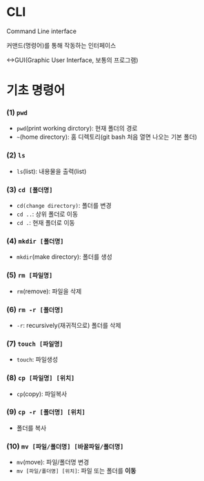 # CLI

Command Line interface

커맨드(명령어)를 통해 작동하는 인터페이스

<->GUI(Graphic User Interface, 보통의 프로그램)



# 기초 명령어

### (1) `pwd`

- `pwd`(print working dirctory): 현재 폴더의 경로
- `~`(home directory): 홈 디렉토리(git bash 처음 열면 나오는 기본 폴더)



### (2) `ls`

- `ls`(list): 내용물을 출력(list)



### (3) `cd [폴더명]`

- `cd(change directory)`: 폴더를 변경
- `cd ..`: 상위 폴더로 이동
- `cd .`: 현재 폴더로 이동



### (4) `mkdir [폴더명]`

- `mkdir`(make directory): 폴더를 생성



### (5) `rm [파일명]`

- `rm`(remove): 파일을 삭제



### (6) `rm -r [폴더명]`

- `-r`: recursively(재귀적으로) 폴더를 삭제



### (7) `touch [파일명]`

- `touch`: 파일생성



### (8) `cp [파일명] [위치]`

- `cp`(copy): 파일복사



### (9) `cp -r [폴더명] [위치]`

- 폴더를 복사



### (10) `mv [파일/폴더명] [바꿀파일/폴더명]`

- `mv`(move): 파일/폴더명 변경
- `mv [파일/폴더명] [위치]`: 파일 또는 폴더를 **이동**


